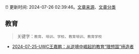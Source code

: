 :alarm_clock: 更新时间: 2024-07-26 02:39:46。[文章来源](/README.md)、[文章分类](/TAGS.md)

## 教育


> 关键字：`教育`、`培训`、`学校`、`教育培训`、`教育学校`



- [2024-07-25-UWC王嘉鹏：从逆境中崛起的教育“理想国”缔造者](https://xueqiu.com/9245216246/298762258) 
